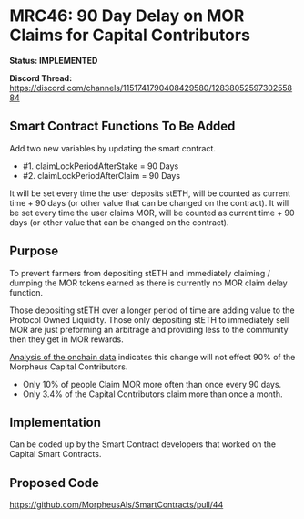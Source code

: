 # MRC46: 90 Day Delay on MOR Claims for Capital Contributors 

**Status: IMPLEMENTED**

**Discord Thread:** https://discord.com/channels/1151741790408429580/1283805259730255884

## Smart Contract Functions To Be Added
Add two new variables by updating the smart contract. 
- #1. claimLockPeriodAfterStake = 90 Days
- #2. claimLockPeriodAfterClaim = 90 Days

It will be set every time the user deposits stETH, will be counted as current time + 90 days (or other value that can be changed on the contract).
It will be set every time the user claims MOR, will be counted as current time + 90 days (or other value that can be changed on the contract).

## Purpose
To prevent farmers from depositing stETH and immediately claiming / dumping the MOR tokens earned as there is currently no MOR claim delay function.

Those depositing stETH over a longer period of time are adding value to the Protocol Owned Liquidity.
Those only depositing stETH to immediately sell MOR are just preforming an arbitrage and providing less to the community then they get in MOR rewards.

[Analysis of the onchain data](https://docs.google.com/spreadsheets/d/1RrE3tnByYoy_oieJkq5CJ3tFWvENgo6RYT9sepWaeCY/edit?usp=sharing) indicates this change will not effect 90% of the Morpheus Capital Contributors. 
- Only 10% of people Claim MOR more often than once every 90 days.
- Only 3.4% of the Capital Contributors claim more than once a month.

## Implementation
Can be coded up by the Smart Contract developers that worked on the Capital Smart Contracts.

## Proposed Code
https://github.com/MorpheusAIs/SmartContracts/pull/44
